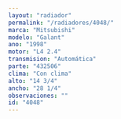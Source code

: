 ```yaml
---
layout: "radiador"
permalink: "/radiadores/4048/"
marca: "Mitsubishi"
modelo: "Galant"
ano: "1998"
motor: "L4 2.4"
transmision: "Automática"
parte: "432506"
clima: "Con clima"
alto: "14 3/4"
ancho: "28 1/4"
observaciones: ""
id: "4048"
---
```


